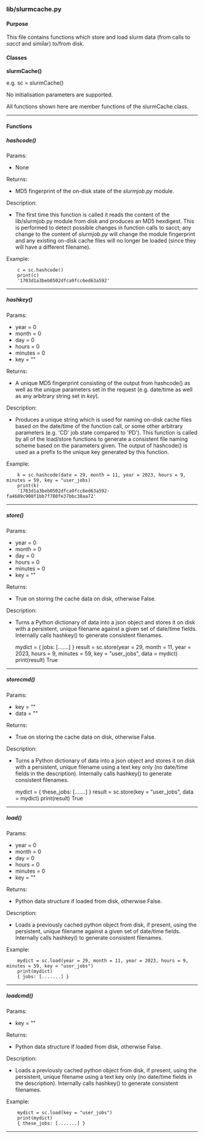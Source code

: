 ### lib/slurmcache.py

#### Purpose

This file contains functions which store and load slurm data (from calls to *sacct* and similar) to/from disk.

#### Classes

**slurmCache()**

e.g. sc = slurmCache()

No initialisation parameters are supported.

All functions shown here are member functions of the slurmCache class.

---

#### Functions

##### hashcode()

Params: 

   * None

Returns:

   * MD5 fingerprint of the on-disk state of the *slurmjob.py* module.

Description:

   * The first time this function is called it reads the content of the lib/slurmjob.py module from disk and produces an MD5 hexdigest. This is performed to detect possible changes in function calls to sacct; any change to the content of *slurmjob.py* will change the module fingerprint and any existing on-disk cache files will no longer be loaded (since they will have a different filename).

Example:

        c = sc.hashcode()
        print(c)
        '1703d1a3beb0502dfca9fcc6ed63a592'

---

##### hashkey()

Params: 

   * year = 0
   * month = 0
   * day = 0
   * hours = 0
   * minutes = 0
   * key = ""

Returns:

   * A unique MD5 fingerprint consisting of the output from hashcode() as well as the unique parameters set in the request (e.g. date/time as well as any arbitrary string set in *key*).

Description:

   * Produces a unique string which is used for naming on-disk cache files based on the date/time of the function call, or some other arbitrary parameters (e.g. 'CD' job state compared to 'PD'). This function is called by all of the load/store functions to generate a consistent file naming scheme based on the parameters given. The output of hashcode() is used as a prefix to the unique key generated by this function.

Example:

        k = sc.hashcode(date = 29, month = 11, year = 2023, hours = 9, minutes = 59, key = "user_jobs)
        print(k)
        '1703d1a3beb0502dfca9fcc6ed63a592-fa4689c908f1bb7f780fe37bbc38aa72'
---

##### store()

Params: 

   * year = 0
   * month = 0
   * day = 0
   * hours = 0
   * minutes = 0
   * key = ""

Returns:

   * True on storing the cache data on disk, otherwise False.

Description:

   * Turns a Python dictionary of data into a json object and stores it on disk with a persistent, unique filename against a given set of date/time fields. Internally calls hashkey() to generate consistent filenames.

        mydict = { jobs: [.......] }
        result = sc.store(year = 29, month = 11, year = 2023, hours = 9, minutes = 59, key = "user_jobs", data = mydict)
        print(result)
        True

---

##### storecmd()

Params: 

   * key = ""
   * data = ""

Returns:

   * True on storing the cache data on disk, otherwise False.

Description:

   * Turns a Python dictionary of data into a json object and stores it on disk with a persistent, unique filename using a text key only (no date/time fields in the description). Internally calls hashkey() to generate consistent filenames.

        mydict = { these_jobs: [.......] }
        result = sc.store(key = "user_jobs", data = mydict)
        print(result)
        True

---

##### load()

Params: 

   * year = 0
   * month = 0
   * day = 0
   * hours = 0
   * minutes = 0
   * key = ""

Returns:

   * Python data structure if loaded from disk, otherwise False.

Description:

   * Loads a previously cached python object from disk, if present, using the persistent, unique filename against a given set of date/time fields. Internally calls hashkey() to generate consistent filenames.

Example:

        mydict = sc.load(year = 29, month = 11, year = 2023, hours = 9, minutes = 59, key = "user_jobs")
        print(mydict)
        { jobs: [.......] }

---

##### loadcmd()

Params: 

   * key = ""

Returns:

   * Python data structure if loaded from disk, otherwise False.

Description:

   * Loads a previously cached python object from disk, if present, using the persistent, unique filename using a text key only (no date/time fields in the description). Internally calls hashkey() to generate consistent filenames.

Example:

        mydict = sc.load(key = "user_jobs")
        print(mydict)
        { these_jobs: [.......] }

---